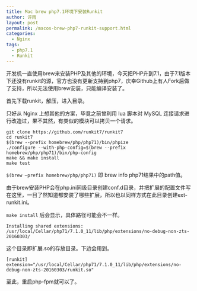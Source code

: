 ```yaml
---
title: Mac brew php7.1环境下安装Runkit
author: 谇雨
layout: post
permalink: /macos-brew-php7-runkit-support.html
categories:
  - Nginx
tags:
  - php7.1
  - Runkit
---
```


开发机一直使用brew来安装PHP及其他的环境，今天把PHP升到7.1，由于7.1版本下还没有runkit的源，官方也没有更新支持到php7，庆幸Github上有人Fork后做了支持，所以无法使用brew安装，只能编译安装了。

首先下载runkit，解压，进入目录。

只好从 Nginx 上想其他的方案，毕竟之前曾利用 lua 脚本对 MySQL 连接请求进行改造过，果不其然，有类似的模块可以拷贝一个请求。

    git clone https://github.com/runkit7/runkit7
    cd runkit7
    $(brew --prefix homebrew/php/php71)/bin/phpize
    ./configure --with-php-config=$(brew --prefix homebrew/php/php71)/bin/php-config
    make && make install
    make test

`$(brew –prefix homebrew/php/php71)` 即 brew info php71结果中的path值。

由于brew安装PHP会在php.ini同级目录创建conf.d目录，并把扩展的配置文件写在这里，一目了然知道都安装了哪些扩展，所以也以同样方式在此目录创建ext-runkit.ini。

`make install` 后会显示，具体路径可能会不一样。
    
    Installing shared extensions:  /usr/local/Cellar/php71/7.1.0_11/lib/php/extensions/no-debug-non-zts-20160303/

这个目录即扩展.so的存放目录。下边会用到。

    [runkit]
    extension="/usr/local/Cellar/php71/7.1.0_11/lib/php/extensions/no-debug-non-zts-20160303/runkit.so"

至此，重启php-fpm就可以了。